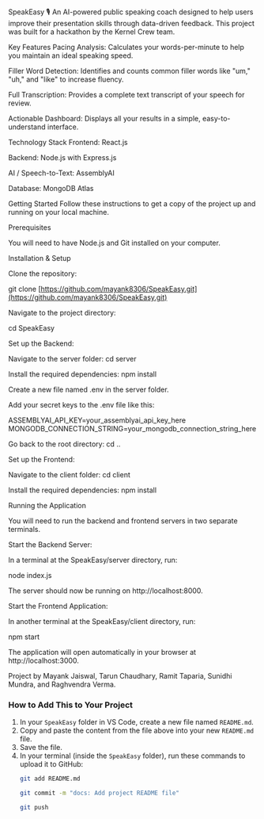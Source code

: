 SpeakEasy 🎙️
An AI-powered public speaking coach designed to help users improve their presentation skills through data-driven feedback. This project was built for a hackathon by the Kernel Crew team.

Key Features
Pacing Analysis: Calculates your words-per-minute to help you maintain an ideal speaking speed.

Filler Word Detection: Identifies and counts common filler words like "um," "uh," and "like" to increase fluency.

Full Transcription: Provides a complete text transcript of your speech for review.

Actionable Dashboard: Displays all your results in a simple, easy-to-understand interface.

Technology Stack
Frontend: React.js

Backend: Node.js with Express.js

AI / Speech-to-Text: AssemblyAI

Database: MongoDB Atlas

Getting Started
Follow these instructions to get a copy of the project up and running on your local machine.

Prerequisites

You will need to have Node.js and Git installed on your computer.

Installation & Setup

Clone the repository:

git clone [https://github.com/mayank8306/SpeakEasy.git](https://github.com/mayank8306/SpeakEasy.git)

Navigate to the project directory:

cd SpeakEasy

Set up the Backend:

Navigate to the server folder: cd server

Install the required dependencies: npm install

Create a new file named .env in the server folder.

Add your secret keys to the .env file like this:

ASSEMBLYAI_API_KEY=your_assemblyai_api_key_here
MONGODB_CONNECTION_STRING=your_mongodb_connection_string_here

Go back to the root directory: cd ..

Set up the Frontend:

Navigate to the client folder: cd client

Install the required dependencies: npm install

Running the Application

You will need to run the backend and frontend servers in two separate terminals.

Start the Backend Server:

In a terminal at the SpeakEasy/server directory, run:

node index.js

The server should now be running on http://localhost:8000.

Start the Frontend Application:

In another terminal at the SpeakEasy/client directory, run:

npm start

The application will open automatically in your browser at http://localhost:3000.

Project by Mayank Jaiswal, Tarun Chaudhary, Ramit Taparia, Sunidhi Mundra, and Raghvendra Verma.


### How to Add This to Your Project

1.  In your `SpeakEasy` folder in VS Code, create a new file named `README.md`.
2.  Copy and paste the content from the file above into your new `README.md` file.
3.  Save the file.
4.  In your terminal (inside the `SpeakEasy` folder), run these commands to upload it to GitHub:
    ```bash
    git add README.md
    ```
    ```bash
    git commit -m "docs: Add project README file"
    ```
    ```bash
    git push

